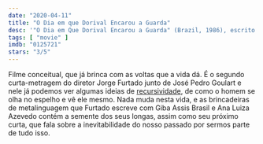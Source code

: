 ```yaml
---
date: "2020-04-11"
title: "O Dia em que Dorival Encarou a Guarda"
desc: '"O Dia em Que Dorival Encarou a Guarda" (Brazil, 1986), escrito por Giba Assis Brasil, Ana Luiza Azevedo e Jorge Furtado, dirigido por Jorge Furtado e José Pedro Goulart, com João Acaiabe, Sirmar Antunes e Zé Adão Barbosa.'
tags: [ "movie" ]
imdb: "0125721"
stars: "3/5"
---
```

Filme conceitual, que já brinca com as voltas que a vida dá. É o segundo curta-metragem do diretor Jorge Furtado junto de José Pedro Goulart e nele já podemos ver algumas ideias de [recursividade](/otimizacao-em-funcoes-recursivas), de como o homem se olha no espelho e vê ele mesmo. Nada muda nesta vida, e as brincadeiras de metalinguagem que Furtado escreve com Giba Assis Brasil e Ana Luiza Azevedo contém a semente dos seus longas, assim como seu próximo curta, que fala sobre a inevitabilidade do nosso passado por sermos parte de tudo isso.
